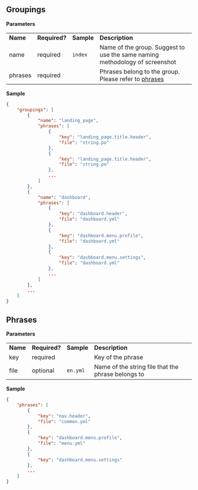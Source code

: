 ## Groupings


**Parameters**

<table>
    <tr>
        <td><strong>Name</strong></td>
        <td><strong>Required?</strong></td>
        <td><strong>Sample</strong></td>
        <td><strong>Description</strong></td>
    </tr>
    <tr>
        <td>name</td>
        <td>required</td>
        <td><code>index</code></td>
        <td>Name of the group. Suggest to use the same naming methodology of screenshot</td>
    </tr>
    <tr>
        <td>phrases</td>
        <td>required</td>
        <td></td>
        <td>Phrases belong to the group. Please refer to <a href="#phrases">phrases</a></td>
    </tr>
</table>


**Sample**
``` json
{
    "groupings": [
        {
            "name": "landing_page",
            "phrases": [
                {
                    "key": "landing_page.title.header",
                    "file": "string.po"
                },
                {
                    "key": "landing_page.title.header",
                    "file": "string.po"
                },
                ...
            ]
        },
        {
            "name": "dashboard",
            "phrases": [
                {
                    "key": "dashboard.header",
                    "file": "dashboard.yml"
                },
                {
                    "key": "dashboard.menu.profile",
                    "file": "dashboard.yml"
                },
                {
                    "key": "dashboard.menu.settings",
                    "file": "dashboard.yml"
                },
                ...
            ]
        },
        ...
    ]
}
```


## Phrases

**Parameters**

<table>
    <tr>
        <td><strong>Name</strong></td>
        <td><strong>Required?</strong></td>
        <td><strong>Sample</strong></td>
        <td><strong>Description</strong></td>
    </tr>
    <tr>
        <td>key</td>
        <td>required</td>
        <td></td>
        <td>Key of the phrase</td>
    </tr>
    <tr>
        <td>file</td>
        <td>optional</td>
        <td><code>en.yml</code></td>
        <td>Name of the string file that the phrase belongs to</td>
    </tr>
</table>


**Sample**
``` json
{
    "phrases": [
        {
            "key": "nav.header",
            "file": "common.yml"
        },
        {
            "key": "dashboard.menu.profile",
            "file": "menu.yml"
        },
        {
            "key": "dashboard.menu.settings"
        },
        ...
    ]
}
```
